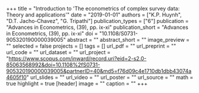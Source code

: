 +++
title = "Introduction to 'The econometrics of complex survey data: Theory and applications'"
date = "2019-01-01"
authors = ["K.P. Huynh", "D.T. Jacho-Chavez", "G. Tripathi"]
publication_types = ["6"]
publication = "Advances in Econometrics, (39), pp. ix-xi"
publication_short = "Advances in Econometrics, (39), pp. ix-xi"
doi = "10.1108/S0731-905320190000039005"
abstract = ""
abstract_short = ""
image_preview = ""
selected = false
projects = []
tags = []
url_pdf = ""
url_preprint = ""
url_code = ""
url_dataset = ""
url_project = "https://www.scopus.com/inward/record.uri?eid=2-s2.0-85063568992&doi=10.1108%2fS0731-905320190000039005&partnerID=40&md5=f76d09c4e1710db1dbb43074a4605f10"
url_slides = ""
url_video = ""
url_poster = ""
url_source = ""
math = true
highlight = true
[header]
image = ""
caption = ""
+++
